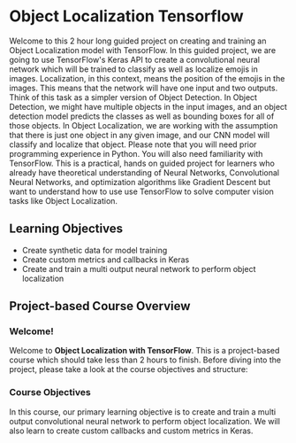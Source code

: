 # Object Localization Tensorflow

Welcome to this 2 hour long guided project on creating and training an Object Localization model with TensorFlow. In this guided project, we are going to use TensorFlow's Keras API to create a convolutional neural network which will be trained to classify as well as localize emojis in images. Localization, in this context, means the position of the emojis in the images. This means that the network will have one input and two outputs. Think of this task as a simpler version of Object Detection. In Object Detection, we might have multiple objects in the input images, and an object detection model predicts the classes as well as bounding boxes for all of those objects. In Object Localization, we are working with the assumption that there is just one object in any given image, and our CNN model will classify and localize that object. Please note that you will need prior programming experience in Python. You will also need familiarity with TensorFlow. This is a practical, hands on guided project for learners who already have theoretical understanding of Neural Networks, Convolutional Neural Networks, and optimization algorithms like Gradient Descent but want to understand how to use use TensorFlow to solve computer vision tasks like Object Localization.


## Learning Objectives

* Create synthetic data for model training
* Create custom metrics and callbacks in Keras
* Create and train a multi output neural network to perform object localization

## Project-based Course Overview

### Welcome!

Welcome to **Object Localization with TensorFlow**. This is a project-based course which should take less than 2 hours to finish. Before diving into the project, please take a look at the course objectives and structure:

### Course Objectives

In this course, our primary learning objective is to create and train a multi output convolutional neural network to perform object localization. We will also learn to create custom callbacks and custom metrics in Keras.